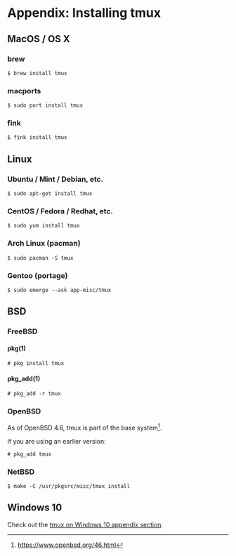# Appendix: Installing tmux

## MacOS / OS X

### brew

    $ brew install tmux

### macports

    $ sudo port install tmux

### fink

    $ fink install tmux

## Linux

### Ubuntu / Mint / Debian, etc.

    $ sudo apt-get install tmux

### CentOS / Fedora / Redhat, etc.

    $ sudo yum install tmux

### Arch Linux (pacman)

    $ sudo pacman -S tmux 

### Gentoo (portage)

    $ sudo emerge --ask app-misc/tmux

## BSD

### FreeBSD

#### pkg(1)

    # pkg install tmux

#### pkg_add(1)

    # pkg_add -r tmux

### OpenBSD

As of OpenBSD 4.6, tmux is part of the base system[^openbsd47].

If you are using an earlier version:

    # pkg_add tmux

[^openbsd47]: https://www.openbsd.org/46.html

### NetBSD

    $ make -C /usr/pkgsrc/misc/tmux install

## Windows 10

Check out the [tmux on Windows 10 appendix section](#appendix-windows-bash).
